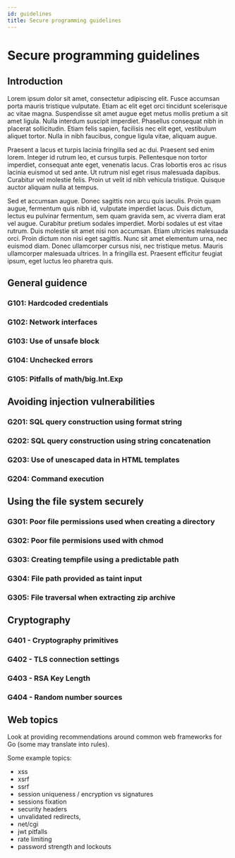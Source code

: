 ```yaml
---
id: guidelines 
title: Secure programming guidelines 
---
```


# Secure programming guidelines


## Introduction

Lorem ipsum dolor sit amet, consectetur adipiscing elit. Fusce accumsan porta mauris tristique vulputate. Etiam ac elit eget orci tincidunt scelerisque ac vitae magna. Suspendisse sit amet augue eget metus mollis pretium a sit amet ligula. Nulla interdum suscipit imperdiet. Phasellus consequat nibh in placerat sollicitudin. Etiam felis sapien, facilisis nec elit eget, vestibulum aliquet tortor. Nulla in nibh faucibus, congue ligula vitae, aliquam augue.

Praesent a lacus et turpis lacinia fringilla sed ac dui. Praesent sed enim lorem. Integer id rutrum leo, et cursus turpis. Pellentesque non tortor imperdiet, consequat ante eget, venenatis lacus. Cras lobortis eros ac risus lacinia euismod ut sed ante. Ut rutrum nisl eget risus malesuada dapibus. Curabitur vel molestie felis. Proin ut velit id nibh vehicula tristique. Quisque auctor aliquam nulla at tempus.

Sed et accumsan augue. Donec sagittis non arcu quis iaculis. Proin quam augue, fermentum quis nibh id, vulputate imperdiet lacus. Duis dictum, lectus eu pulvinar fermentum, sem quam gravida sem, ac viverra diam erat vel augue. Curabitur pretium sodales imperdiet. Morbi sodales ut est vitae rutrum. Duis molestie sit amet nisi non accumsan. Etiam ultricies malesuada orci. Proin dictum non nisi eget sagittis. Nunc sit amet elementum urna, nec euismod diam. Donec ullamcorper cursus nisi, nec tristique metus. Mauris ullamcorper malesuada ultrices. In a fringilla est. Praesent efficitur feugiat ipsum, eget luctus leo pharetra quis.


## General guidence

### G101: Hardcoded credentials
### G102: Network interfaces
### G103: Use of unsafe block
### G104: Unchecked errors
### G105: Pitfalls of math/big.Int.Exp

## Avoiding injection vulnerabilities

### G201: SQL query construction using format string
### G202: SQL query construction using string concatenation
### G203: Use of unescaped data in HTML templates
### G204: Command execution

## Using the file system securely

### G301: Poor file permissions used when creating a directory
### G302: Poor file permisions used with chmod
### G303: Creating tempfile using a predictable path
### G304: File path provided as taint input
### G305: File traversal when extracting zip archive

## Cryptography

### G401 - Cryptography primitives
### G402 - TLS connection settings
### G403 - RSA Key Length 
### G404 - Random number sources

## Web topics 

Look at providing recommendations around common web frameworks for Go (some
may translate into rules).

Some example topics: 
* xss
* xsrf
* ssrf
* session uniqueness / encryption vs signatures
* sessions fixation
* security headers
* unvalidated redirects,
* net/cgi
* jwt pitfalls
* rate limiting
* password strength and lockouts
